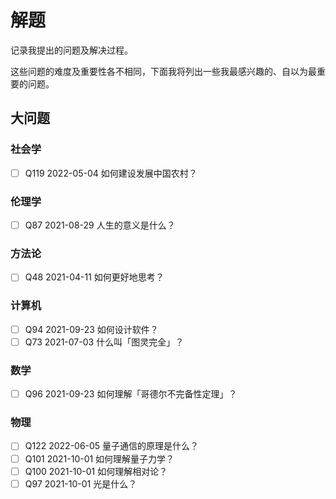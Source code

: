 # 解题

记录我提出的问题及解决过程。

这些问题的难度及重要性各不相同，下面我将列出一些我最感兴趣的、自以为最重要的问题。

## 大问题

### 社会学

- [ ] Q119 2022-05-04 如何建设发展中国农村？

### 伦理学

- [ ] Q87 2021-08-29 人生的意义是什么？

### 方法论

- [ ] Q48 2021-04-11 如何更好地思考？

### 计算机

- [ ] Q94 2021-09-23 如何设计软件？
- [ ] Q73 2021-07-03 什么叫「图灵完全」？

### 数学

- [ ] Q96 2021-09-23 如何理解「哥德尔不完备性定理」？

### 物理

- [ ] Q122 2022-06-05 量子通信的原理是什么？
- [ ] Q101 2021-10-01 如何理解量子力学？
- [ ] Q100 2021-10-01 如何理解相对论？
- [ ] Q97 2021-10-01 光是什么？
